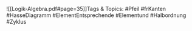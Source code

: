 
![[Logik-Algebra.pdf#page=35]]Tags & Topics:
   #Pfeil
   #frKanten
   #HasseDiagramm
   #ElementEntsprechende
   #Elementund
   #Halbordnung
   #Zyklus